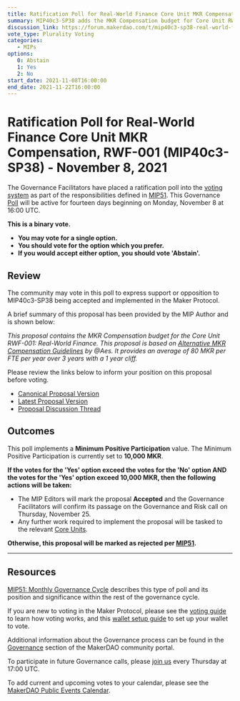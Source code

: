 ```yaml
---
title: Ratification Poll for Real-World Finance Core Unit MKR Compensation, RWF-001 (MIP40c3-SP38) - November 8, 2021
summary: MIP40c3-SP38 adds the MKR Compensation budget for Core Unit RWF-001: Real World Finance.
discussion_link: https://forum.makerdao.com/t/mip40c3-sp38-real-world-finance-core-unit-mkr-compensation-rwf-001/10447
vote_type: Plurality Voting
categories:
   - MIPs
options:
   0: Abstain
   1: Yes
   2: No
start_date: 2021-11-08T16:00:00
end_date: 2021-11-22T16:00:00
---
```

# Ratification Poll for Real-World Finance Core Unit MKR Compensation, RWF-001 (MIP40c3-SP38) - November 8, 2021

The Governance Facilitators have placed a ratification poll into the [voting system](https://vote.makerdao.com/polling) as part of the responsibilities defined in [MIP51](https://mips.makerdao.com/mips/details/MIP51). This Governance [Poll](https://community-development.makerdao.com/en/learn/governance/on-chain-gov) will be active for fourteen days beginning on Monday, November 8 at 16:00 UTC.

**This is a binary vote.** 
- **You may vote for a single option.** 
- **You should vote for the option which you prefer.**
- **If you would accept either option, you should vote 'Abstain'.**

## Review

The community may vote in this poll to express support or opposition to MIP40c3-SP38 being accepted and implemented in the Maker Protocol.

A brief summary of this proposal has been provided by the MIP Author and is shown below:

*This proposal contains the MKR Compensation budget for the Core Unit RWF-001: Real-World Finance. This proposal is based on [Alternative MKR Compensation Guidelines](https://forum.makerdao.com/t/mip56-alternative-mkr-compensation-guidelines/9230) by @Aes. It provides an average of 80 MKR per FTE per year over 3 years with a 1 year cliff.*

Please review the links below to inform your position on this proposal before voting.
* [Canonical Proposal Version](https://github.com/makerdao/mips/blob/1e68595057de5e9d2154a3320ff121ea7ad1f94a/MIP40/MIP40c3-Subproposals/MIP40c3-SP38.md)
* [Latest Proposal Version](https://mips.makerdao.com/mips/details/MIP40c3SP38)
* [Proposal Discussion Thread](https://forum.makerdao.com/t/mip40c3-sp38-real-world-finance-core-unit-mkr-compensation-rwf-001/10447)

## Outcomes

This poll implements a **Minimum Positive Participation** value. The Minimum Positive Participation is currently set to **10,000 MKR**.

**If the votes for the 'Yes' option exceed the votes for the 'No' option AND the votes for the 'Yes' option exceed 10,000 MKR, then the following actions will be taken:**
* The MIP Editors will mark the proposal **Accepted** and the Governance Facilitators will confirm its passage on the Governance and Risk call on Thursday, November 25. 
* Any further work required to implement the proposal will be tasked to the relevant [Core Units](https://mips.makerdao.com/mips/details/MIP38#mip38c2-core-unit-state).

**Otherwise, this proposal will be marked as rejected per [MIP51](https://mips.makerdao.com/mips/details/MIP51#mip51c2-ratification-poll).**

---

## Resources

[MIP51: Monthly Governance Cycle](https://mips.makerdao.com/mips/details/MIP51) describes this type of poll and its position and significance within the rest of the governance cycle.

If you are new to voting in the Maker Protocol, please see the [voting guide](https://community-development.makerdao.com/en/learn/governance/how-voting-works/) to learn how voting works, and this [wallet setup guide](https://community-development.makerdao.com/en/learn/governance/voting-setup/) to set up your wallet to vote.

Additional information about the Governance process can be found in the [Governance](https://community-development.makerdao.com/en/learn/governance) section of the MakerDAO community portal.

To participate in future Governance calls, please [join us](https://github.com/makerdao/community/tree/master/governance/governance-and-risk-meetings) every Thursday at 17:00 UTC.

To add current and upcoming votes to your calendar, please see the [MakerDAO Public Events Calendar](https://calendar.google.com/calendar/embed?src=makerdao.com_3efhm2ghipksegl009ktniomdk%40group.calendar.google.com&ctz=UTC&mode=week&showCalendars=0&showPrint=0).
